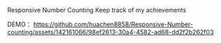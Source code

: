 
Responsive Number Counting 
Keep track of my achievements

DEMO：
https://github.com/huachen8858/Responsive-Number-counting/assets/142161066/98ef2613-30a4-4582-ad68-dd2f2b262f03
